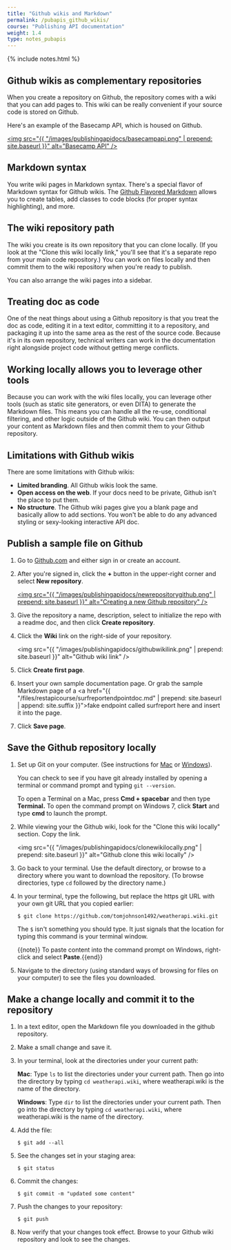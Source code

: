 ```yaml
---
title: "Github wikis and Markdown"
permalink: /pubapis_github_wikis/
course: "Publishing API documentation"
weight: 1.4
type: notes_pubapis
---
```

{% include notes.html %}

## Github wikis as complementary repositories

When you create a repository on Github, the repository comes with a wiki that you can add pages to. This wiki can be really convenient if your source code is stored on Github. 

Here's an example of the Basecamp API, which is housed on Github.

<a href="https://github.com/basecamp/bcx-api"><img src="{{ "/images/publishingapidocs/basecampapi.png" | prepend: site.baseurl }}" alt="Basecamp API" /></a>

## Markdown syntax
You write wiki pages in Markdown syntax. There's a special flavor of Markdown syntax for Github wikis. The [Github Flavored Markdown](https://help.github.com/articles/github-flavored-markdown/) allows you to create tables, add classes to code blocks (for proper syntax highlighting), and more.

## The wiki repository path

The wiki you create is its own repository that you can clone locally. (If you look at the "Clone this wiki locally link," you'll see that it's a separate repo from your main code repository.) You can work on files locally and then commit them to the wiki repository when you're ready to publish. 

You can also arrange the wiki pages into a sidebar.

## Treating doc as code

One of the neat things about using a Github repository is that you treat the doc as code, editing it in a text editor, committing it to a repository, and packaging it up into the same area as the rest of the source code. Because it's in its own repository, technical writers can work in the documentation right alongside project code without getting merge conflicts.

## Working locally allows you to leverage other tools

Because you can work with the wiki files locally, you can leverage other tools (such as static site generators, or even DITA) to generate the Markdown files. This means you can handle all the re-use, conditional filtering, and other logic outside of the Github wiki. You can then output your content as Markdown files and then commit them to your Github repository.

## Limitations with Github wikis

There are some limitations with Github wikis: 

* **Limited branding**. All Github wikis look the same.
* **Open access on the web**. If your docs need to be private, Github isn't the place to put them.
* **No structure**. The Github wiki pages give you a blank page and basically allow to add sections. You won't be able to do any advanced styling or sexy-looking interactive API doc.

## Publish a sample file on Github

1. Go to [Github.com](http://github.com) and either sign in or create an account.
2. After you're signed in, click the **+** button in the upper-right corner and select **New repository**.
	
	<a href="https://github.com/new"><img src="{{ "/images/publishingapidocs/newrepositorygithub.png" | prepend: site.baseurl }}" alt="Creating a new Github repository" /></a>
	
3. Give the repository a name, description, select to initialize the repo with a readme doc, and then click **Create repository**.
4. Click the **Wiki** link on the right-side of your repository.
	
	<img src="{{ "/images/publishingapidocs/githubwikilink.png" | prepend: site.baseurl }}" alt="Github wiki link" />
	
5. Click **Create first page**.
6. Insert your own sample documentation page. Or grab the sample Markdown page of a <a href="{{ "/files/restapicourse/surfreportendpointdoc.md" | prepend: site.baseurl | append: site.suffix }}">fake endpoint called surfreport here</a> and insert it into the page.
7. Click **Save page**.

## Save the Github repository locally

1. Set up Git on your computer. (See instructions for [Mac](https://help.github.com/articles/set-up-git/#platform-mac) or [Windows](https://help.github.com/articles/set-up-git/#platform-windows)). 

	You can check to see if you have git already installed by opening a terminal or command prompt and typing `git --version`. 
	
	To open a Terminal on a Mac, press **Cmd + spacebar** and then type **Terminal.** To open the command prompt on Windows 7, click **Start** and type **cmd** to launch the prompt.
	
2. While viewing your the Github wiki, look for the "Clone this wiki locally" section. Copy the link. 
	
	<img src="{{ "/images/publishingapidocs/clonewikilocally.png" | prepend: site.baseurl }}" alt="Github clone this wiki locally" />
3. Go back to your terminal. Use the default directory, or browse to a directory where you want to download the repository. (To browse directories, type `cd` followed by the directory name.)
4. In your terminal, type the following, but replace the https git URL with your own git URL that you copied earlier:
	
	```
	$ git clone https://github.com/tomjohnson1492/weatherapi.wiki.git
	```
	
	The `$` isn't something you should type. It just signals that the location for typing this command is your terminal window.
	
	{{note}} To paste content into the command prompt on Windows, right-click and select <b>Paste</b>.{{end}}
	
5. Navigate to the directory (using standard ways of browsing for files on your computer) to see the files you downloaded. 

## Make a change locally and commit it to the repository

1. In a text editor, open the Markdown file you downloaded in the github repository. 
2. Make a small change and save it.
3. In your terminal, look at the directories under your current path:

	**Mac**: Type `ls` to list the directories under your current path. Then go into the directory by typing `cd weatherapi.wiki`, where weatherapi.wiki is the name of the directory.
	
	**Windows**: Type `dir` to list the directories under your current path. Then go into the directory by typing `cd weatherapi.wiki`, where weatherapi.wiki is the name of the directory.
	
4. Add the file:
		
	```
	$ git add --all
	```
		
4. See the changes set in your staging area:
	
	```
	$ git status
	```
	
5. Commit the changes:
	
	```
	$ git commit -m "updated some content"
	```
	
6. Push the changes to your repository:
	
	```
	$ git push
	```
	
7. Now verify that your changes took effect. Browse to your Github wiki repository and look to see the changes.
